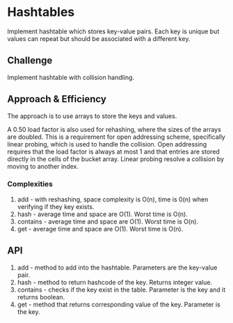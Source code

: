 # Hashtables
Implement hashtable which stores key-value pairs. Each key is unique but values can repeat but should be associated with a different key.

## Challenge
Implement hashtable with collision handling.

## Approach & Efficiency
The approach is to use arrays to store the keys and values. 

A 0.50 load factor is also used for rehashing, where the sizes of the arrays are doubled. This is a requirement for open addressing scheme, specifically  linear probing, which is used to handle the collision. Open addressing requires that the load factor is
always at most 1 and that entries are stored directly in the cells of the bucket array. Linear probing resolve a collision by moving to another index. 

### Complexities
1. add - with reshashing, space complexity is O(n), time is 0(n) when verifying if they key exists.
2. hash - average time and space are O(1). Worst time is O(n).
3. contains - average time and space are O(1). Worst time is O(n).
4. get - average time and space are O(1). Worst time is O(n).
                                                                                                                                                                                                                                             

## API
1. add - method to add into the hashtable. Parameters are the key-value pair. 
2. hash - method to return hashcode of the key. Returns integer value.
3. contains - checks if the key exist in the table. Parameter is the key and it returns boolean.
4. get - method that returns corresponding value of the key. Parameter is the key.
        